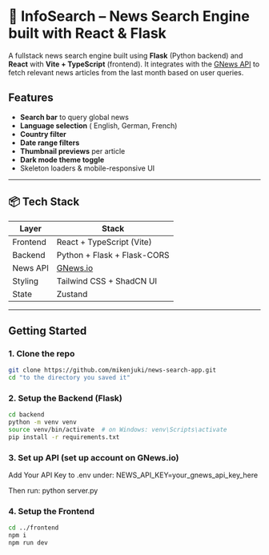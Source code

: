 # 📰 InfoSearch – News Search Engine built with React & Flask

A fullstack news search engine built using **Flask** (Python backend) and **React** with **Vite + TypeScript** (frontend). It integrates with the [GNews API](https://gnews.io/) to fetch relevant news articles from the last month based on user queries.

## Features

- **Search bar** to query global news
- **Language selection** ( English, German, French)
- **Country filter**
- **Date range filters**
- **Thumbnail previews** per article
- **Dark mode theme toggle**
- Skeleton loaders & mobile-responsive UI

---

## 📦 Tech Stack

| Layer    | Stack                         |
| -------- | ----------------------------- |
| Frontend | React + TypeScript (Vite)     |
| Backend  | Python + Flask + Flask-CORS   |
| News API | [GNews.io](https://gnews.io/) |
| Styling  | Tailwind CSS + ShadCN UI      |
| State    | Zustand                       |

---

## Getting Started

### 1. Clone the repo

```bash
git clone https://github.com/mikenjuki/news-search-app.git
cd "to the directory you saved it"
```

### 2. Setup the Backend (Flask)

```bash
cd backend
python -m venv venv
source venv/bin/activate  # on Windows: venv\Scripts\activate
pip install -r requirements.txt
```

### 3. Set up API (set up account on GNews.io)

Add Your API Key to .env under: NEWS_API_KEY=your_gnews_api_key_here

Then run: python server.py

### 4. Setup the Frontend

```bash
cd ../frontend
npm i
npm run dev
```
